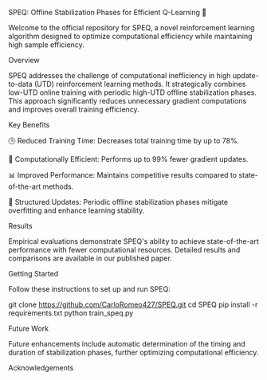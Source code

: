 SPEQ: Offline Stabilization Phases for Efficient Q-Learning 🚀

Welcome to the official repository for SPEQ, a novel reinforcement learning algorithm designed to optimize computational efficiency while maintaining high sample efficiency.

Overview

SPEQ addresses the challenge of computational inefficiency in high update-to-data (UTD) reinforcement learning methods. It strategically combines low-UTD online training with periodic high-UTD offline stabilization phases. This approach significantly reduces unnecessary gradient computations and improves overall training efficiency.

Key Benefits

🕒 Reduced Training Time: Decreases total training time by up to 78%.

🌱 Computationally Efficient: Performs up to 99% fewer gradient updates.

📊 Improved Performance: Maintains competitive results compared to state-of-the-art methods.

🔄 Structured Updates: Periodic offline stabilization phases mitigate overfitting and enhance learning stability.

Results

Empirical evaluations demonstrate SPEQ's ability to achieve state-of-the-art performance with fewer computational resources. Detailed results and comparisons are available in our published paper.

Getting Started

Follow these instructions to set up and run SPEQ:

git clone https://github.com/CarloRomeo427/SPEQ.git
cd SPEQ
pip install -r requirements.txt
python train_speq.py

Future Work

Future enhancements include automatic determination of the timing and duration of stabilization phases, further optimizing computational efficiency.

Acknowledgements
